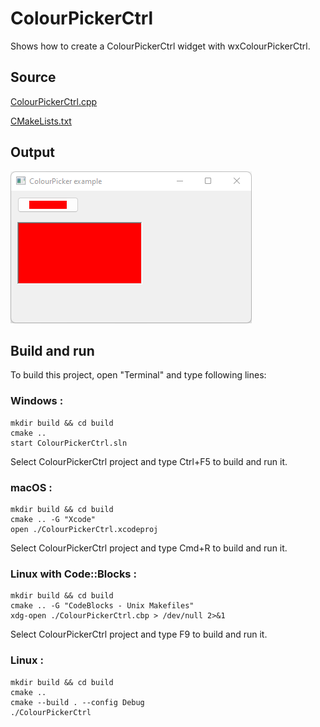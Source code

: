 # ColourPickerCtrl

Shows how to create a ColourPickerCtrl widget with wxColourPickerCtrl.

## Source

[ColourPickerCtrl.cpp](ColourPickerCtrl.cpp)

[CMakeLists.txt](CMakeLists.txt)

## Output

![output](../../../docs/Pictures/ColourPickerCtrl.png)

## Build and run

To build this project, open "Terminal" and type following lines:

### Windows :

``` shell
mkdir build && cd build
cmake .. 
start ColourPickerCtrl.sln
```

Select ColourPickerCtrl project and type Ctrl+F5 to build and run it.

### macOS :

``` shell
mkdir build && cd build
cmake .. -G "Xcode"
open ./ColourPickerCtrl.xcodeproj
```

Select ColourPickerCtrl project and type Cmd+R to build and run it.

### Linux with Code::Blocks :

``` shell
mkdir build && cd build
cmake .. -G "CodeBlocks - Unix Makefiles"
xdg-open ./ColourPickerCtrl.cbp > /dev/null 2>&1
```

Select ColourPickerCtrl project and type F9 to build and run it.

### Linux :

``` shell
mkdir build && cd build
cmake .. 
cmake --build . --config Debug
./ColourPickerCtrl
```
